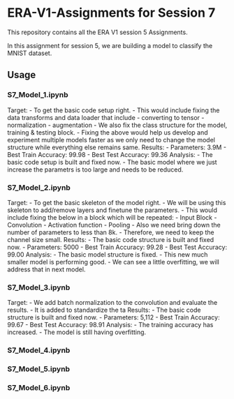 # ERA-V1-Assignments for Session 7
This repository contains all the ERA V1 session 5 Assignments.

In this assignment for session 5, we are building a model to classify the MNIST dataset.

## Usage
### S7_Model_1.ipynb

Target:
    - To get the basic code setup right.
    - This would include fixing the data transforms and data loader that include 
        - converting to tensor
        - normalization
        - augmentation
    - We also fix the class structure for the model, training & testing block.
    - Fixing the above would help us develop and experiment multiple models faster as we only need to change the model structure while everything else remains same.
Results:
    - Parameters: 3.9M
    - Best Train Accuracy: 99.98
    - Best Test Accuracy: 99.36
Analysis:
    - The basic code setup is built and fixed now.
    - The basic model where we just increase the parametrs is too large and needs to be reduced.


### S7_Model_2.ipynb

Target:
    - To get the basic skeleton of the model right.
    - We will be using this skeleton to add/remove layers and finetune the parameters.
    - This would include fixing the below in a block which will be repeated:
        - Input Block
        - Convolution
        - Activation function
        - Pooling
    - Also we need bring down the number of parameters to less than 8k.
    - Therefore, we need to keep the channel size small.
Results:
    - The basic code structure is built and fixed now.
    - Parameters: 5000
    - Best Train Accuracy: 99.28
    - Best Test Accuracy: 99.00
Analysis:
    - The basic model structure is fixed.
    - This new much smaller model is performing good.
    - We can see a little overfitting, we will address that in next model.

### S7_Model_3.ipynb

Target:
    - We add batch normalization to the convolution and evaluate the results.
    - It is added to standardize the ta
Results:
    - The basic code structure is built and fixed now.
    - Parameters: 5,112
    - Best Train Accuracy: 99.67
    - Best Test Accuracy: 98.91
Analysis:
    - The training accuracy has increased.
    - The model is still having overfitting.

### S7_Model_4.ipynb
### S7_Model_5.ipynb
### S7_Model_6.ipynb



